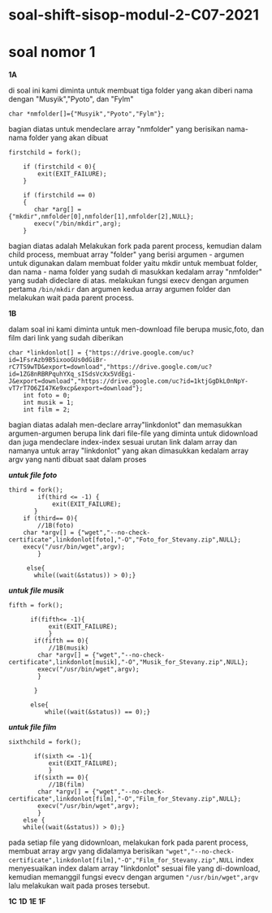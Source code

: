 # soal-shift-sisop-modul-2-C07-2021


# soal nomor 1 

__1A__

di soal ini kami diminta untuk membuat tiga folder yang akan diberi nama dengan "Musyik","Pyoto", dan "Fylm"
```
char *nmfolder[]={"Musyik","Pyoto","Fylm"};
```
bagian diatas untuk mendeclare array "nmfolder" yang berisikan nama-nama folder yang akan dibuat
```
firstchild = fork();
    
    if (firstchild < 0){
        exit(EXIT_FAILURE);
    }

    if (firstchild == 0)
    { 
	   char *arg[] = {"mkdir",nmfolder[0],nmfolder[1],nmfolder[2],NULL};
	   execv("/bin/mkdir",arg);
    }
```
bagian diatas adalah Melakukan fork pada parent process, kemudian dalam child process, membuat array "folder" yang berisi  argumen - argumen untuk digunakan dalam membuat folder yaitu mkdir untuk membuat folder, dan nama - nama folder yang sudah di masukkan kedalam array "nmfolder" yang sudah dideclare di atas.  melakukan fungsi execv dengan argumen pertama ``/bin/mkdir`` dan argumen kedua array argumen folder dan melakukan wait pada parent process.


__1B__

dalam soal ini kami diminta untuk men-download file berupa music,foto, dan film dari link yang sudah diberikan

```
char *linkdonlot[] = {"https://drive.google.com/uc?id=1FsrAzb9B5ixooGUs0dGiBr-rC7TS9wTD&export=download","https://drive.google.com/uc?id=1ZG8nRBRPquhYXq_sISdsVcXx5VdEgi-J&export=download","https://drive.google.com/uc?id=1ktjGgDkL0nNpY-vT7rT7O6ZI47Ke9xcp&export=download"};
    int foto = 0;
    int musik = 1;
    int film = 2;
```
bagian diatas adalah men-declare array"linkdonlot" dan memasukkan argumen-argumen berupa link dari file-file yang diminta untuk didownload dan juga mendeclare index-index sesuai urutan link dalam array dan namanya untuk array "linkdonlot" yang akan dimasukkan kedalam array argv yang nanti dibuat saat dalam proses 

___untuk file foto___

```
third = fork();
	    if(third <= -1) {
	        exit(EXIT_FAILURE);
	   }
    if (third== 0){
		//1B(foto)
    char *argv[] = {"wget","--no-check-certificate",linkdonlot[foto],"-O","Foto_for_Stevany.zip",NULL};
    execv("/usr/bin/wget",argv);
		}

     else{
	   while((wait(&status)) > 0);}
 ```
 ___untuk file musik___
 ```
 fifth = fork();
		 
       if(fifth<= -1){
		    exit(EXIT_FAILURE);
		    }
        if(fifth == 0){
		    //1B(musik)
         char *argv[] = {"wget","--no-check-certificate",linkdonlot[musik],"-O","Musik_for_Stevany.zip",NULL};
         execv("/usr/bin/wget",argv);
         }
                
        }

       else{
		   while((wait(&status)) == 0);}
 ```
 ___untuk file film___
 ```
 sixthchild = fork();
		
        if(sixth <= -1){
		    exit(EXIT_FAILURE);
		    }
        if(sixth == 0){
		    //1B(film)
         char *argv[] = {"wget","--no-check-certificate",linkdonlot[film],"-O","Film_for_Stevany.zip",NULL};
         execv("/usr/bin/wget",argv);
         }
	 else {
	 while((wait(&status)) > 0);}
 ```
 pada setiap file yang didownloan, melakukan fork pada parent process, membuat array argv yang didalamya berisikan ``"wget","--no-check-certificate",linkdonlot[film],"-O","Film_for_Stevany.zip",NULL`` index menyesuaikan index dalam array "linkdonlot" sesuai file yang di-download, kemudian memanggil fungsi evecv dengan argumen ``"/usr/bin/wget",argv`` lalu melakukan wait pada proses tersebut.

__1C__
__1D__
__1E__
__1F__
